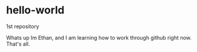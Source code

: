 # hello-world
1st repository


Whats up Im Ethan, and I am learning how to work through github right now. That's all.
